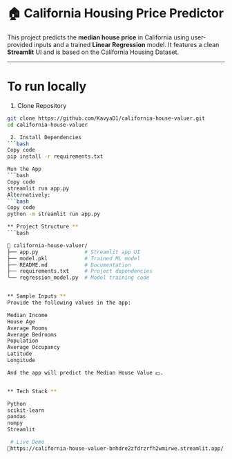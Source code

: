 # 🏠 California Housing Price Predictor

This project predicts the **median house price** in California using user-provided inputs and a trained **Linear Regression** model. It features a clean **Streamlit** UI and is based on the California Housing Dataset.

---

# To run locally

1. Clone Repository
```bash
git clone https://github.com/KavyaD1/california-house-valuer.git
cd california-house-valuer

 2. Install Dependencies
```bash
Copy code
pip install -r requirements.txt

Run the App
```bash
Copy code
streamlit run app.py
Alternatively:
```bash
Copy code
python -m streamlit run app.py

** Project Structure **
```bash

📁 california-house-valuer/
├── app.py               # Streamlit app UI
├── model.pkl            # Trained ML model
├── README.md            # Documentation
├── requirements.txt     # Project dependencies
└── regression_model.py  # Model training code


** Sample Inputs **
Provide the following values in the app:

Median Income
House Age
Average Rooms
Average Bedrooms
Population
Average Occupancy
Latitude
Longitude

And the app will predict the Median House Value 💵.


** Tech Stack **

Python
scikit-learn
pandas
numpy
Streamlit

 # Live Demo
🔗https://california-house-valuer-bnhdre2zfdrzrfh2wmirwe.streamlit.app/
